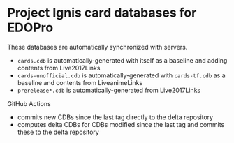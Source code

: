 # Project Ignis card databases for EDOPro

These databases are automatically synchronized with servers.
- `cards.cdb` is automatically-generated with itself as a baseline and adding contents from Live2017Links
- `cards-unofficial.cdb` is automatically-generated with `cards-tf.cdb` as a baseline and contents from LiveanimeLinks
- `prerelease*.cdb` is automatically-generated from Live2017Links

GitHub Actions
- commits new CDBs since the last tag directly to the delta repository
- computes delta CDBs for CDBs modified since the last tag and commits these to the delta repository
